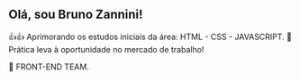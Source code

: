 ## Olá, sou Bruno Zannini!
👍👍
   Aprimorando os estudos iniciais da área: HTML - CSS - JAVASCRIPT.
🤖 Prática leva à oportunidade no mercado de trabalho!

🐉 FRONT-END  TEAM.
